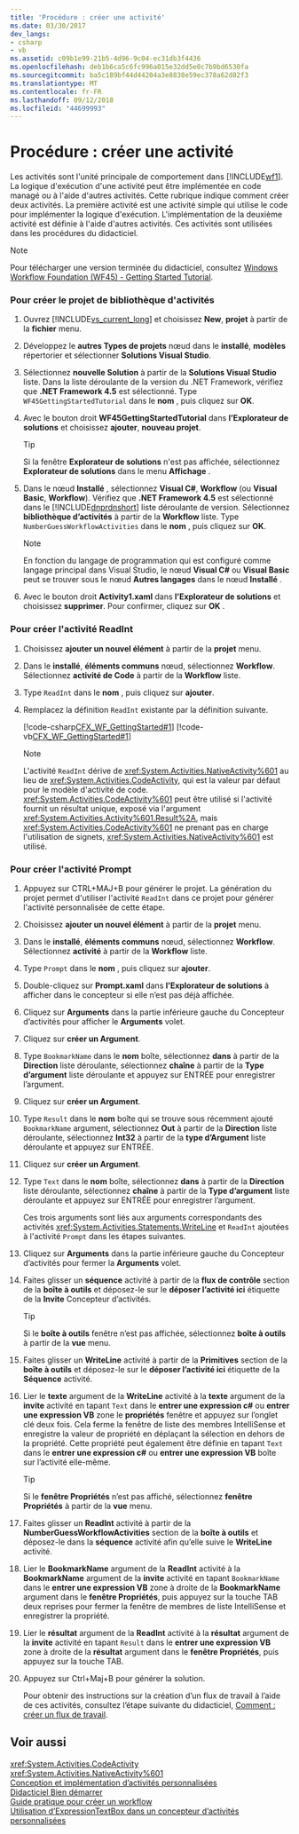 ```yaml
---
title: 'Procédure : créer une activité'
ms.date: 03/30/2017
dev_langs:
- csharp
- vb
ms.assetid: c09b1e99-21b5-4d96-9c04-ec31db3f4436
ms.openlocfilehash: deb1b6ca5c6fc996a015e32dd5e0c7b9bd6530fa
ms.sourcegitcommit: ba5c189bf44d44204a3e8838e59ec378a62d82f3
ms.translationtype: MT
ms.contentlocale: fr-FR
ms.lasthandoff: 09/12/2018
ms.locfileid: "44699993"
---
```

# <a name="how-to-create-an-activity"></a>Procédure : créer une activité
Les activités sont l'unité principale de comportement dans [!INCLUDE[wf1](../../../includes/wf1-md.md)]. La logique d'exécution d'une activité peut être implémentée en code managé ou à l'aide d'autres activités. Cette rubrique indique comment créer deux activités. La première activité est une activité simple qui utilise le code pour implémenter la logique d'exécution. L'implémentation de la deuxième activité est définie à l'aide d'autres activités. Ces activités sont utilisées dans les procédures du didacticiel.  
  
> [!NOTE]
>  Pour télécharger une version terminée du didacticiel, consultez [Windows Workflow Foundation (WF45) - Getting Started Tutorial](https://go.microsoft.com/fwlink/?LinkID=248976).  
  
### <a name="to-create-the-activity-library-project"></a>Pour créer le projet de bibliothèque d'activités  
  
1.  Ouvrez [!INCLUDE[vs_current_long](../../../includes/vs-current-long-md.md)] et choisissez **New**, **projet** à partir de la **fichier** menu.  
  
2.  Développez le **autres Types de projets** nœud dans le **installé**, **modèles** répertorier et sélectionner **Solutions Visual Studio**.  
  
3.  Sélectionnez **nouvelle Solution** à partir de la **Solutions Visual Studio** liste. Dans la liste déroulante de la version du .NET Framework, vérifiez que **.NET Framework 4.5** est sélectionné. Type `WF45GettingStartedTutorial` dans le **nom** , puis cliquez sur **OK**.  
  
4.  Avec le bouton droit **WF45GettingStartedTutorial** dans **l’Explorateur de solutions** et choisissez **ajouter**, **nouveau projet**.  
  
    > [!TIP]
    >  Si la fenêtre **Explorateur de solutions** n'est pas affichée, sélectionnez **Explorateur de solutions** dans le menu **Affichage** .  
  
5.  Dans le nœud **Installé** , sélectionnez **Visual C#**, **Workflow** (ou **Visual Basic**, **Workflow**). Vérifiez que **.NET Framework 4.5** est sélectionné dans le [!INCLUDE[dnprdnshort](../../../includes/dnprdnshort-md.md)] liste déroulante de version. Sélectionnez **bibliothèque d’activités** à partir de la **Workflow** liste. Type `NumberGuessWorkflowActivities` dans le **nom** , puis cliquez sur **OK**.  
  
    > [!NOTE]
    >  En fonction du langage de programmation qui est configuré comme langage principal dans Visual Studio, le nœud **Visual C#** ou **Visual Basic** peut se trouver sous le nœud **Autres langages** dans le nœud **Installé** .  
  
6.  Avec le bouton droit **Activity1.xaml** dans **l’Explorateur de solutions** et choisissez **supprimer**. Pour confirmer, cliquez sur **OK** .  
  
### <a name="to-create-the-readint-activity"></a>Pour créer l'activité ReadInt  
  
1.  Choisissez **ajouter un nouvel élément** à partir de la **projet** menu.  
  
2.  Dans le **installé**, **éléments communs** nœud, sélectionnez **Workflow**. Sélectionnez **activité de Code** à partir de la **Workflow** liste.  
  
3.  Type `ReadInt` dans le **nom** , puis cliquez sur **ajouter**.  
  
4.  Remplacez la définition `ReadInt` existante par la définition suivante.  
  
     [!code-csharp[CFX_WF_GettingStarted#1](../../../samples/snippets/csharp/VS_Snippets_CFX/cfx_wf_gettingstarted/cs/readint.cs#1)]
     [!code-vb[CFX_WF_GettingStarted#1](../../../samples/snippets/visualbasic/VS_Snippets_CFX/cfx_wf_gettingstarted/vb/readint.vb#1)]  
  
    > [!NOTE]
    >  L'activité `ReadInt` dérive de <xref:System.Activities.NativeActivity%601> au lieu de <xref:System.Activities.CodeActivity>, qui est la valeur par défaut pour le modèle d'activité de code. <xref:System.Activities.CodeActivity%601> peut être utilisé si l'activité fournit un résultat unique, exposé via l'argument <xref:System.Activities.Activity%601.Result%2A>, mais <xref:System.Activities.CodeActivity%601> ne prenant pas en charge l'utilisation de signets, <xref:System.Activities.NativeActivity%601> est utilisé.  
  
### <a name="to-create-the-prompt-activity"></a>Pour créer l'activité Prompt  
  
1.  Appuyez sur CTRL+MAJ+B pour générer le projet. La génération du projet permet d'utiliser l'activité `ReadInt` dans ce projet pour générer l'activité personnalisée de cette étape.  
  
2.  Choisissez **ajouter un nouvel élément** à partir de la **projet** menu.  
  
3.  Dans le **installé**, **éléments communs** nœud, sélectionnez **Workflow**. Sélectionnez **activité** à partir de la **Workflow** liste.  
  
4.  Type `Prompt` dans le **nom** , puis cliquez sur **ajouter**.  
  
5.  Double-cliquez sur **Prompt.xaml** dans **l’Explorateur de solutions** à afficher dans le concepteur si elle n’est pas déjà affichée.  
  
6.  Cliquez sur **Arguments** dans la partie inférieure gauche du Concepteur d’activités pour afficher le **Arguments** volet.  
  
7.  Cliquez sur **créer un Argument**.  
  
8.  Type `BookmarkName` dans le **nom** boîte, sélectionnez **dans** à partir de la **Direction** liste déroulante, sélectionnez **chaîne** à partir de la **Type d’argument** liste déroulante et appuyez sur ENTRÉE pour enregistrer l’argument.  
  
9. Cliquez sur **créer un Argument**.  
  
10. Type `Result` dans le **nom** boîte qui se trouve sous récemment ajouté `BookmarkName` argument, sélectionnez **Out** à partir de la **Direction** liste déroulante, sélectionnez **Int32** à partir de la **type d’Argument** liste déroulante et appuyez sur ENTRÉE.  
  
11. Cliquez sur **créer un Argument**.  
  
12. Type `Text` dans le **nom** boîte, sélectionnez **dans** à partir de la **Direction** liste déroulante, sélectionnez **chaîne** à partir de la **Type d’argument** liste déroulante et appuyez sur ENTRÉE pour enregistrer l’argument.  
  
     Ces trois arguments sont liés aux arguments correspondants des activités <xref:System.Activities.Statements.WriteLine> et `ReadInt` ajoutées à l'activité `Prompt` dans les étapes suivantes.  
  
13. Cliquez sur **Arguments** dans la partie inférieure gauche du Concepteur d’activités pour fermer la **Arguments** volet.  
  
14. Faites glisser un **séquence** activité à partir de la **flux de contrôle** section de la **boîte à outils** et déposez-le sur le **déposer l’activité ici** étiquette de la **Invite** Concepteur d’activités.  
  
    > [!TIP]
    >  Si le **boîte à outils** fenêtre n’est pas affichée, sélectionnez **boîte à outils** à partir de la **vue** menu.  
  
15. Faites glisser un **WriteLine** activité à partir de la **Primitives** section de la **boîte à outils** et déposez-le sur le **déposer l’activité ici** étiquette de la **Séquence** activité.  
  
16. Lier le **texte** argument de la **WriteLine** activité à la **texte** argument de la **invite** activité en tapant `Text` dans le **entrer une expression c#** ou **entrer une expression VB** zone le **propriétés** fenêtre et appuyez sur l’onglet clé deux fois. Cela ferme la fenêtre de liste des membres IntelliSense et enregistre la valeur de propriété en déplaçant la sélection en dehors de la propriété. Cette propriété peut également être définie en tapant `Text` dans le **entrer une expression c#** ou **entrer une expression VB** boîte sur l’activité elle-même.  
  
    > [!TIP]
    >  Si le **fenêtre Propriétés** n’est pas affiché, sélectionnez **fenêtre Propriétés** à partir de la **vue** menu.  
  
17. Faites glisser un **ReadInt** activité à partir de la **NumberGuessWorkflowActivities** section de la **boîte à outils** et déposez-le dans la **séquence** activité afin qu’elle suive le **WriteLine** activité.  
  
18. Lier le **BookmarkName** argument de la **ReadInt** activité à la **BookmarkName** argument de la **invite** activité en tapant `BookmarkName` dans le **entrer une expression VB** zone à droite de la **BookmarkName** argument dans le **fenêtre Propriétés**, puis appuyez sur la touche TAB deux reprises pour fermer la fenêtre de membres de liste IntelliSense et enregistrer la propriété.  
  
19. Lier le **résultat** argument de la **ReadInt** activité à la **résultat** argument de la **invite** activité en tapant `Result` dans le **entrer une expression VB** zone à droite de la **résultat** argument dans le **fenêtre Propriétés**, puis appuyez sur la touche TAB.  
  
20. Appuyez sur Ctrl+Maj+B pour générer la solution.  
  
     Pour obtenir des instructions sur la création d’un flux de travail à l’aide de ces activités, consultez l’étape suivante du didacticiel, [Comment : créer un flux de travail](../../../docs/framework/windows-workflow-foundation/how-to-create-a-workflow.md).  
  
## <a name="see-also"></a>Voir aussi  
 <xref:System.Activities.CodeActivity>  
 <xref:System.Activities.NativeActivity%601>  
 [Conception et implémentation d’activités personnalisées](../../../docs/framework/windows-workflow-foundation/designing-and-implementing-custom-activities.md)  
 [Didacticiel Bien démarrer](../../../docs/framework/windows-workflow-foundation/getting-started-tutorial.md)  
 [Guide pratique pour créer un workflow](../../../docs/framework/windows-workflow-foundation/how-to-create-a-workflow.md)  
 [Utilisation d’ExpressionTextBox dans un concepteur d’activités personnalisées](../../../docs/framework/windows-workflow-foundation/samples/using-the-expressiontextbox-in-a-custom-activity-designer.md)
